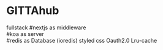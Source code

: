 # GITTAhub

fullstack 
#nextjs as middleware  
#koa  as server   
#redis as Database (ioredis)
styled css
Oauth2.0
Lru-cache